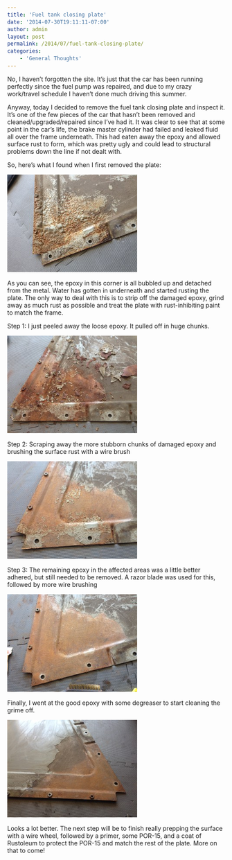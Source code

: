 ```yaml
---
title: 'Fuel tank closing plate'
date: '2014-07-30T19:11:11-07:00'
author: admin
layout: post
permalink: /2014/07/fuel-tank-closing-plate/
categories:
    - 'General Thoughts'
---
```


No, I haven’t forgotten the site. It’s just that the car has been running perfectly since the fuel pump was repaired, and due to my crazy work/travel schedule I haven’t done much driving this summer.

Anyway, today I decided to remove the fuel tank closing plate and inspect it. It’s one of the few pieces of the car that hasn’t been removed and cleaned/upgraded/repaired since I’ve had it. It was clear to see that at some point in the car’s life, the brake master cylinder had failed and leaked fluid all over the frame underneath. This had eaten away the epoxy and allowed surface rust to form, which was pretty ugly and could lead to structural problems down the line if not dealt with.

So, here’s what I found when I first removed the plate:

[![IMG_3769](/assets/images/2014/07/IMG_3769-300x225.jpg)](/assets/images/2014/07/IMG_3769.jpg)

As you can see, the epoxy in this corner is all bubbled up and detached from the metal. Water has gotten in underneath and started rusting the plate. The only way to deal with this is to strip off the damaged epoxy, grind away as much rust as possible and treat the plate with rust-inhibiting paint to match the frame.

Step 1: I just peeled away the loose epoxy. It pulled off in huge chunks.

[![IMG_3770](/assets/images/2014/07/IMG_3770-300x225.jpg)](/assets/images/2014/07/IMG_3770.jpg)

Step 2: Scraping away the more stubborn chunks of damaged epoxy and brushing the surface rust with a wire brush

[![IMG_3772](/assets/images/2014/07/IMG_3772-300x225.jpg)](/assets/images/2014/07/IMG_3772.jpg)

Step 3: The remaining epoxy in the affected areas was a little better adhered, but still needed to be removed. A razor blade was used for this, followed by more wire brushing

[![IMG_3776](/assets/images/2014/07/IMG_3776-300x225.jpg)](/assets/images/2014/07/IMG_3776.jpg)

Finally, I went at the good epoxy with some degreaser to start cleaning the grime off.

[![IMG_3777](/assets/images/2014/07/IMG_3777-e1406772588733-300x225.jpg)](/assets/images/2014/07/IMG_3777-e1406772588733.jpg)

Looks a lot better. The next step will be to finish really prepping the surface with a wire wheel, followed by a primer, some POR-15, and a coat of Rustoleum to protect the POR-15 and match the rest of the plate. More on that to come!